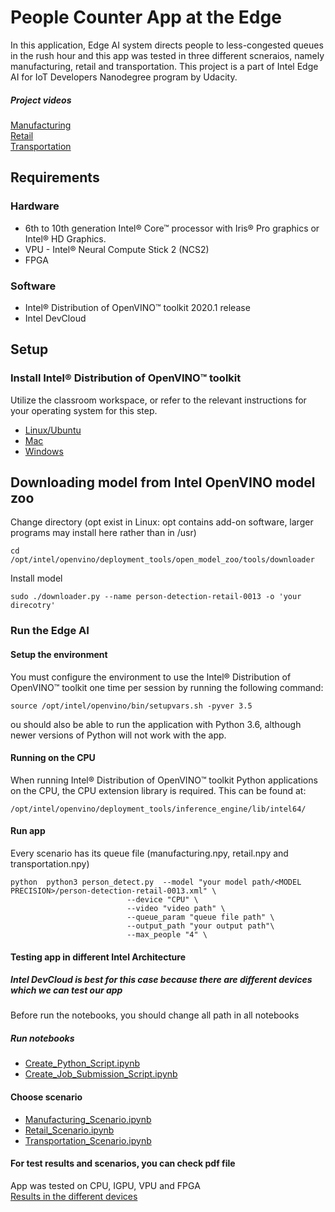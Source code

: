 
# People Counter App at the Edge

In this application, Edge AI system directs people to less-congested queues in the rush hour and this app was tested in three different scneraios, namely manufacturing, retail and transportation. This project is a part of Intel Edge AI for IoT Developers Nanodegree program by Udacity. 
##### Project videos
[Manufacturing](https://drive.google.com/file/d/13lTu6l9dZ2IKq4dST-1DygDmI0t_kIBB/view?usp=sharing) <br/>
[Retail](https://drive.google.com/file/d/1_4knzl-YP7zH0YMof4WpOGoGdzdEFCQW/view?usp=sharing) <br/>
[Transportation](https://drive.google.com/file/d/1IcfxAbDiFEWf_2YiEOl_w3xL0xzFzOm_/view?usp=sharing) <br/>
## Requirements

### Hardware 
* 6th to 10th generation Intel® Core™ processor with Iris® Pro graphics or Intel® HD Graphics.
* VPU - Intel® Neural Compute Stick 2 (NCS2)  
* FPGA

### Software

-   Intel® Distribution of OpenVINO™ toolkit 2020.1 release 
-   Intel DevCloud

## Setup

### Install Intel® Distribution of OpenVINO™ toolkit

Utilize the classroom workspace, or refer to the relevant instructions for your operating system for this step.

- [Linux/Ubuntu](./linux-setup.md)
- [Mac](./mac-setup.md)
- [Windows](./windows-setup.md)

 ## Downloading model from Intel OpenVINO model zoo
 Change directory (opt exist in Linux: opt contains add-on software, larger programs may install here rather than in /usr)
 ```
 cd /opt/intel/openvino/deployment_tools/open_model_zoo/tools/downloader
 ```
 Install model
 ```
 sudo ./downloader.py --name person-detection-retail-0013 -o 'your direcotry'
 ```

###  Run the Edge AI 

#### Setup the environment

You must configure the environment to use the Intel® Distribution of OpenVINO™ toolkit one time per session by running the following command:

```
source /opt/intel/openvino/bin/setupvars.sh -pyver 3.5
```
ou should also be able to run the application with Python 3.6, although newer versions of Python will not work with the app.

#### Running on the CPU

When running Intel® Distribution of OpenVINO™ toolkit Python applications on the CPU, the CPU extension library is required. This can be found at:

```
/opt/intel/openvino/deployment_tools/inference_engine/lib/intel64/
```
#### Run app
Every scenario has its queue file (manufacturing.npy, retail.npy and transportation.npy)
```
python  python3 person_detect.py  --model "your model path/<MODEL PRECISION>/person-detection-retail-0013.xml" \
                          --device "CPU" \
                          --video "video path" \
                          --queue_param "queue file path" \
                          --output_path "your output path"\
                          --max_people "4" \
```
#### Testing app in different Intel Architecture
##### Intel DevCloud is best for this case because there are different devices which we can test our app
Before run the notebooks, you should change all path in all notebooks 
##### Run notebooks
- [Create_Python_Script.ipynb](./Create_Python_Script.ipynb)
- [Create_Job_Submission_Script.ipynb](./Create_Job_Submission_Script.ipynb)
#### Choose scenario
- [Manufacturing_Scenario.ipynb](./Manufacturing_Scenario.ipynb)
- [Retail_Scenario.ipynb](./Retail_Scenario.ipynb)
- [Transportation_Scenario.ipynb](./Transportation_Scenario.ipynb)
#### For test results and scenarios, you can check pdf file
App was tested on CPU, IGPU, VPU and FPGA <br/>
[Results in the different devices](https://github.com/TofigBakhshiyev/Udacity_Intel_Edge_AI_for_IoT/blob/master/Smart%20Queuing%20System/choose-the-right-hardware-proposal-template.pdf)

